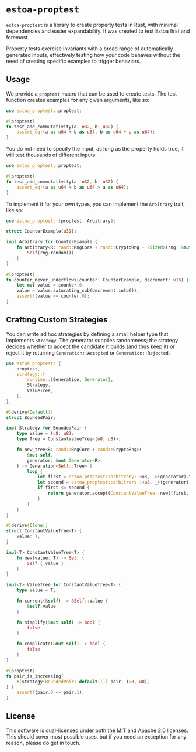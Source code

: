 # `estoa-proptest`

`estoa-proptest` is a library to create property tests in Rust, with minimal dependencies and easier expandability. It was created to test Estoa first and foremost.

Property tests exercise invariants with a broad range of automatically generated inputs, effectively testing how your code behaves without the need of creating specific examples to trigger behaviors.

## Usage

We provide a `proptest` macro that can be used to create tests. The test function creates examples for any given arguments, like so:

```rust
use estoa_proptest::proptest;

#[proptest]
fn test_add_commutativity(a: u32, b: u32) {
    assert_eq!(a as u64 + b as u64, b as u64 + a as u64);
}
```

You do not need to specify the input, as long as the property holds true, it will test thousands of different inputs.

```rust
use estoa_proptest::proptest;

#[proptest]
fn test_add_commutativity(a: u32, b: u32) {
    assert_eq!(a as u64 + b as u64 > a as u64);
}
```

To implement it for your own types, you can implement the `Arbitrary` trait, like so:

```rust
use estoa_proptest::{proptest, Arbitrary};

struct CounterExample(u32);

impl Arbitrary for CounterExample {
    fn arbitrary<R: rand::RngCore + rand::CryptoRng + ?Sized>(rng: &mut R) -> Self {
        Self(rng.random())
    }
}

#[proptest]
fn counter_never_underflows(counter: CounterExample, decrement: u16) {
    let mut value = counter.0;
    value = value.saturating_sub(decrement.into());
    assert!(value <= counter.0);
}

```

## Crafting Custom Strategies

You can write ad hoc strategies by defining a small helper type that implements `Strategy`. The generator supplies randomness; the strategy decides whether to accept the candidate it builds (and thus keep it) or reject it by returning `Generation::Accepted` or `Generation::Rejected`.

```rust
use estoa_proptest::{
    proptest,
    strategy::{
        runtime::{Generation, Generator},
        Strategy,
        ValueTree,
    },
};

#[derive(Default)]
struct BoundedPair;

impl Strategy for BoundedPair {
    type Value = (u8, u8);
    type Tree = ConstantValueTree<(u8, u8)>;

    fn new_tree<R: rand::RngCore + rand::CryptoRng>(
        &mut self,
        generator: &mut Generator<R>,
    ) -> Generation<Self::Tree> {
        loop {
            let first = estoa_proptest::arbitrary::<u8, _>(generator).take();
            let second = estoa_proptest::arbitrary::<u8, _>(generator).take();
            if first <= second {
                return generator.accept(ConstantValueTree::new((first, second)));
            }
        }
    }
}

#[derive(Clone)]
struct ConstantValueTree<T> {
    value: T,
}

impl<T> ConstantValueTree<T> {
    fn new(value: T) -> Self {
        Self { value }
    }
}

impl<T> ValueTree for ConstantValueTree<T> {
    type Value = T;

    fn current(&self) -> &Self::Value {
        &self.value
    }

    fn simplify(&mut self) -> bool {
        false
    }

    fn complicate(&mut self) -> bool {
        false
    }
}

#[proptest]
fn pair_is_increasing(
    #[strategy(BoundedPair::default())] pair: (u8, u8),
) {
    assert!(pair.0 <= pair.1);
}
```

## License

This software is dual-licensed under both the [MIT](./LICENSE) and [Apache 2.0](./LICENSE-APACHE) licenses. This should cover most possible uses, but if you need an exception for any reason, please do get in touch.
